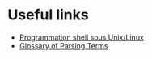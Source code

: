 # Useful links

- [Programmation shell sous Unix/Linux](https://www.editions-eni.fr/open/mediabook.aspx?idR=0fd2388cfaf62898f0b49ac943604029)
- [Glossary of Parsing Terms](http://www.parsifalsoft.com/gloss.html)
